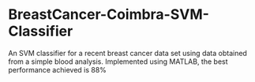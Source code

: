 # BreastCancer-Coimbra-SVM-Classifier
An SVM classifier for a recent breast cancer data set using data obtained from a simple blood analysis. Implemented using MATLAB, the best performance achieved is 88%
